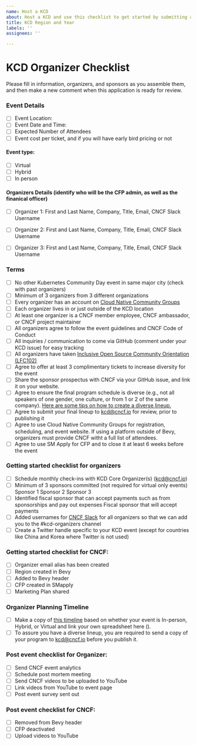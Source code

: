 ```yaml
---
name: Host a KCD
about: Host a KCD and use this checklist to get started by submitting an issue
title: KCD Region and Year
labels: ''
assignees: ''

---
```


# KCD Organizer Checklist
Please fill in information, organizers, and sponsors as you assemble them, and then make a new comment when this application is ready for review.

### Event Details
* [ ] Event Location:
* [ ] Event Date and Time:
* [ ] Expected Number of Attendees
* [ ] Event cost per ticket, and if you will have early bird pricing or not
#### Event type:
* [ ] Virtual
* [ ] Hybrid
* [ ] In person
#### Organizers Details (identify who will be the CFP admin, as well as the finanical officer)
* [ ] Organizer 1: First and Last Name, Company, Title, Email, CNCF Slack Username
* [ ] Organizer 2: First and Last Name, Company, Title, Email, CNCF Slack Username
* [ ] Organizer 3: First and Last Name, Company, Title, Email, CNCF Slack Username


### Terms

* [ ] No other Kubernetes Community Day event in same major city (check with past organizers)
* [ ] Minimum of 3 organizers from 3 different organizations
* [ ] Every organizer has an account on [Cloud Native Community Groups](https://community.cncf.io/)
* [ ] Each organizer lives in or just outside of the KCD location
* [ ] At least one organizer is a CNCF member employee, CNCF ambassador, or CNCF project maintainer
* [ ] All organizers agree to follow the event guidelines and CNCF Code of Conduct
* [ ] All inquiries / communication to come via GitHub (comment under your KCD issue) for easy tracking
* [ ] All organizers have taken [Inclusive Open Source Community Orientation (LFC102)](https://training.linuxfoundation.org/training/inclusive-open-source-community-orientation-lfc102/)
* [ ] Agree to offer at least 3 complimentary tickets to increase diversity for the event
* [ ] Share the sponsor prospectus with CNCF via your GitHub issue, and link it on your website.
* [ ] Agree to ensure the final program schedule is diverse (e.g., not all speakers of one gender, one culture, or from 1 or 2 of the same company). [Here are some tips on how to create a diverse lineup.](https://docs.google.com/presentation/d/1fzT_BdavVKh3mnxxU-PBWyJq9JUfasKwHqekkbYVbw8/edit#slide=id.g56245ab439_0_106)
* [ ] Agree to submit your final lineup to kcd@cncf.io for review, prior to publishing it
* [ ] Agree to use Cloud Native Community Groups for registration, scheduling, and event website. If using a platform outside of Bevy, organizers must provide CNCF witht a full list of attendees.
* [ ] Agree to use SM Apply for CFP and to close it at least 6 weeks before the event

### Getting started checklist for organizers

* [ ] Schedule monthly check-ins with KCD Core Organizer(s) (kcd@cncf.io)
* [ ] Minimum of 3 sponsors committed (not required for virtual only events)
Sponsor 1
Sponsor 2
Sponsor 3
* [ ] Identified fiscal sponsor that can accept payments such as from sponsorships and pay out expenses
Fiscal sponsor that will accept payments
* [ ] Added usernames for [CNCF Slack](https://slack.cncf.io/) for all organizers so that we can add you to the #kcd-organizers channel
* [ ] Create a Twitter handle specific to your KCD event (except for countries like China and Korea where Twitter is not used)

### Getting started checklist for CNCF:
* [ ] Organizer email alias has been created
* [ ] Region created in Bevy
* [ ] Added to Bevy header
* [ ] CFP created in SMapply
* [ ] Marketing Plan shared

### Organizer Planning Timeline
* [ ] Make a copy of [this timeline](https://docs.google.com/spreadsheets/d/1bvCiyyDut1seSnBE6pzVevcJkXLeWbxbncvhFsyY8PI/edit#gid=1736864170) based on whether your event is In-person, Hybrid, or Virtual and link your own spreadsheet here ().
* [ ] To assure you have a diverse lineup, you are required to send a copy of your program to kcd@cncf.io before you publish it.

### Post event checklist for Organizer:
* [ ] Send CNCF event analytics
* [ ] Schedule post mortem meeting
* [ ] Send CNCF videos to be uploaded to YouTube
* [ ] Link videos from YouTube to event page
* [ ] Post event survey sent out

### Post event checklist for CNCF:
* [ ] Removed from Bevy header
* [ ] CFP deactivated
* [ ] Upload videos to YouTube
